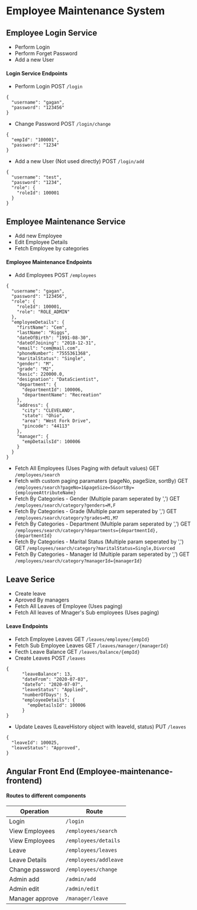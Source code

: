 # Employee Maintenance System

## Employee Login Service
- Perform Login
- Perform Forget Password
- Add a new User

#### Login Service Endpoints
- Perform Login
POST `/login`
```
{
  "username": "gagan",
  "password": "123456"
}
```
- Change Password
POST `/login/change`
```
{
  "empId": "100001",
  "password": "1234"
}
```
- Add a new User (Not used directly)
POST `/login/add`
```
{
  "username": "test",
  "password": "1234",
  "role": {
    "roleId": 100001
  }
}
```

## Employee Maintenance Service
- Add new Employee
- Edit Employee Details 
- Fetch Employee by categories

#### Employee Maintenance Endpoints

- Add Employees
POST `/employees`
```
{
  "username": "gagan",
  "password": "123456",
  "role": {
    "roleId": 100001,
    "role": "ROLE_ADMIN"
  },
  "employeeDetails": {
    "firstName": "Cem",
    "lastName": "Riggs",
    "dateOfBirth": "1991-08-30",
    "dateOfJoining": "2018-12-31",
    "email": "cem@mail.com",
    "phoneNumber": "7555361368",
    "maritalStatus": "Single",
    "gender": "M",
    "grade": "M2",
    "basic": 220000.0,
    "designation": "DataScientist",
    "department": {
      "departmentId": 100006,
      "departmentName": "Recreation"
    },
    "address": {
      "city": "CLEVELAND",
      "state": "Ohio",
      "area": "West Fork Drive",
      "pincode": "44113"
    },
    "manager": {
      "empDetailsId": 100006
    }
  }
}
```
- Fetch All Employees (Uses Paging with default values)
GET `/employees/search`
- Fetch with custom paging paramaters (pageNo, pageSize, sortBy)
GET `/employees/search?pageNo=1&pageSize=5&sortBy={employeeAttributeName}`
- Fetch By Categories - Gender (Multiple param seperated by ',')
GET `/employees/search/category?genders=M,F`
- Fetch By Categories - Grade (Multiple param seperated by ',')
GET `/employees/search/category?grades=M1,M7`
- Fetch By Categories - Department (Multiple param seperated by ',')
GET `/employees/search/category?departments={departmentId},{departmentId}`
- Fetch By Categories - Marital Status (Multiple param seperated by ',')
GET `/employees/search/category?maritalStatus=Single,Divorced`
- Fetch By Categories - Manager Id (Multiple param seperated by ',')
GET `/employees/search/category?managerId={managerId}`

## Leave Serice 
- Create leave
- Aproved By managers
- Fetch All Leaves of Employee (Uses paging)
- Fetch All leaves of Mnager's Sub employees (Uses paging)

#### Leave Endpoints 
- Fetch Employee Leaves
GET `/leaves/employee/{empId}`
- Fetch Sub Employee Leaves
GET `/leaves/manager/{managerId}`
- Fecth Leave Balance 
GET `/leaves/balance/{empId}`
- Create Leaves 
POST `/leaves`
```
{
      "leaveBalance": 13,
      "dateFrom": "2020-07-03",
      "dateTo": "2020-07-07",
      "leaveStatus": "Applied",
      "numberOfDays": 5,
      "employeeDetails": {
        "empDetailsId": 100006
      }
}
```
- Update Leaves (LeaveHistory object with leaveId, status)
PUT `/leaves`
```
{
  "leaveId": 100025,
  "leaveStatus": "Approved",
}
```

## Angular Front End (Employee-maintenance-frontend)

#### Routes to different components

Operation | Route
--------- | -----
Login          | `/login`
View Employees | `/employees/search`
View Employees | `/employees/details`
Leave          | `/employees/leaves`
Leave Details  | `/employees/addleave`
Change password| `/employees/change`
Admin add      | `/admin/add`
Admin edit     | `/admin/edit`
Manager approve| `/manager/leave`
